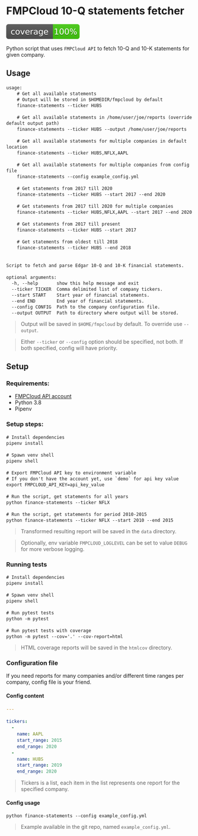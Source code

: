 # FMPCloud 10-Q statements fetcher
![cov](.github/coverage_badge.svg)
  
Python script that uses `FMPCloud API` to fetch 10-Q and 10-K statements for given company.

## Usage
```shell script
usage: 
    # Get all available statements
    # Output will be stored in $HOMEDIR/fmpcloud by default
    finance-statements --ticker HUBS
    
    # Get all available statements in /home/user/joe/reports (override default output path)
    finance-statements --ticker HUBS --output /home/user/joe/reports
    
    # Get all available statements for multiple companies in default location
    finance-statements --ticker HUBS,NFLX,AAPL
    
    # Get all available statements for multiple companies from config file
    finance-statements --config example_config.yml
    
    # Get statements from 2017 till 2020
    finance-statements --ticker HUBS --start 2017 --end 2020
    
    # Get statements from 2017 till 2020 for multiple companies
    finance-statements --ticker HUBS,NFLX,AAPL --start 2017 --end 2020
     
    # Get statements from 2017 till present
    finance-statements --ticker HUBS --start 2017
    
    # Get statements from oldest till 2018
    finance-statements --ticker HUBS --end 2018
    

Script to fetch and parse Edgar 10-Q and 10-K financial statements.

optional arguments:
  -h, --help       show this help message and exit
  --ticker TICKER  Comma delimited list of company tickers.
  --start START    Start year of financial statements.
  --end END        End year of financial statements.
  --config CONFIG  Path to the company configuration file.
  --output OUTPUT  Path to directory where output will be stored.
```
> Output will be saved in `$HOME/fmpcloud` by default. To override use `--output`.
  
> Either `--ticker` or `--config` option should be specified, not both. If both specified, config will have priority.
## Setup

### Requirements:
* [FMPCloud API account](https://fmpcloud.io/plans)
* Python 3.8
* Pipenv

### Setup steps:
```shell script
# Install dependencies
pipenv install

# Spawn venv shell
pipenv shell

# Export FMPCloud API key to environment variable
# If you don't have the account yet, use `demo` for api key value
export FMPCLOUD_API_KEY=api_key_value

# Run the script, get statements for all years
python finance-statements --ticker NFLX

# Run the script, get statements for period 2010-2015
python finance-statements --ticker NFLX --start 2010 --end 2015
```
> Transformed resulting report will be saved in the `data` directory.
  
> Optionally, env variable `FMPCLOUD_LOGLEVEL` can be set to value `DEBUG` for more verbose logging.

### Running tests
```shell script
# Install dependencies
pipenv install

# Spawn venv shell
pipenv shell

# Run pytest tests
python -m pytest

# Run pytest tests with coverage
python -m pytest --cov='.' --cov-report=html
```
> HTML coverage reports will be saved in the `htmlcov` directory.

### Configuration file
If you need reports for many companies and/or different time ranges per company, config file is your friend.
  
#### Config content
```yaml
---

tickers:
  -
    name: AAPL
    start_range: 2015
    end_range: 2020
  -
    name: HUBS
    start_range: 2019
    end_range: 2020
```
> Tickers is a list, each item in the list represents one report for the specified company.

#### Config usage
```shell script
python finance-statements --config example_config.yml
```
> Example available in the git repo, named `example_config.yml`.